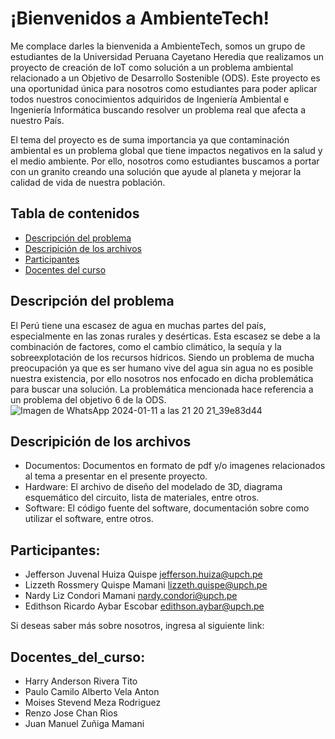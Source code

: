 # ¡Bienvenidos a AmbienteTech!

Me complace darles la bienvenida a AmbienteTech, somos un grupo de estudiantes de la Universidad Peruana Cayetano Heredia que realizamos un proyecto de creación de IoT como solución a un problema ambiental relacionado a un Objetivo de Desarrollo Sostenible (ODS). Este proyecto es una oportunidad única para nosotros como estudiantes para poder aplicar todos nuestros conocimientos adquiridos de Ingeniería Ambiental e Ingeniería Informática buscando resolver un problema real que afecta a nuestro País. 

El tema del proyecto es de suma importancia ya que contaminación ambiental es un problema global que tiene impactos negativos en la salud y el medio ambiente. Por ello, nosotros como estudiantes buscamos a portar con un granito creando una solución que ayude al planeta y mejorar la calidad de vida de nuestra población.


## Tabla de contenidos
- [Descripción del problema](#descripción_del_problema)
- [Descripición de los archivos](#descripción_de_los_archivos)
- [Participantes](#participantes)
- [Docentes del curso](#docentes_del_curso)

## Descripción del problema 

El Perú tiene una escasez de agua en muchas partes del país, especialmente en las zonas rurales y desérticas. Esta escasez se debe a la combinación de factores, como el cambio climático, la sequía y la sobreexplotación de los recursos hídricos. Siendo un problema de mucha preocupación ya que es ser humano vive del agua sin agua no es posible nuestra existencia, por ello nosotros nos enfocado en dicha problemática para buscar una solución. La problemática mencionada hace referencia a un problema del objetivo 6 de la ODS. 
![Imagen de WhatsApp 2024-01-11 a las 21 20 21_39e83d44](https://github.com/JefHuiza/Fundamentos-de-Dise-o/assets/151795724/0aa1cf80-5955-49b1-9f62-8239b605e96a)

## Descripición de los archivos

-	Documentos: Documentos en formato de pdf y/o imagenes  relacionados al tema a presentar en el presente proyecto. 
-	Hardware: El archivo de diseño del modelado de 3D, diagrama esquemático del circuito, lista de materiales, entre otros.
-	Software: El código fuente del software, documentación sobre como utilizar el software, entre otros. 

## Participantes:
- Jefferson Juvenal Huiza Quispe jefferson.huiza@upch.pe  
- Lizzeth Rossmery Quispe Mamani lizzeth.quispe@upch.pe  
- Nardy Liz Condori Mamani  nardy.condori@upch.pe                                
- Edithson Ricardo Aybar Escobar  edithson.aybar@upch.pe 

Si deseas saber más sobre nosotros, ingresa al siguiente link:

## Docentes_del_curso:
- Harry Anderson Rivera Tito
- Paulo Camilo Alberto Vela Anton
- Moises Stevend Meza Rodriguez
- Renzo Jose Chan Rios
- Juan Manuel Zuñiga Mamani






